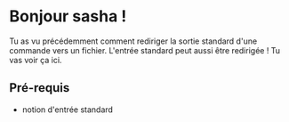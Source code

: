 # Bonjour sasha !

Tu as vu précédemment comment rediriger la sortie standard d'une commande vers un fichier.
L'entrée standard peut aussi être redirigée ! Tu vas voir ça ici.



## Pré-requis
* notion d'entrée standard
